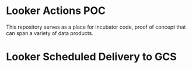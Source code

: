 # Looker Actions POC
This repository serves as a place for incubator code, proof of concept that can span a variety of data products. 

# Looker Scheduled Delivery to GCS
